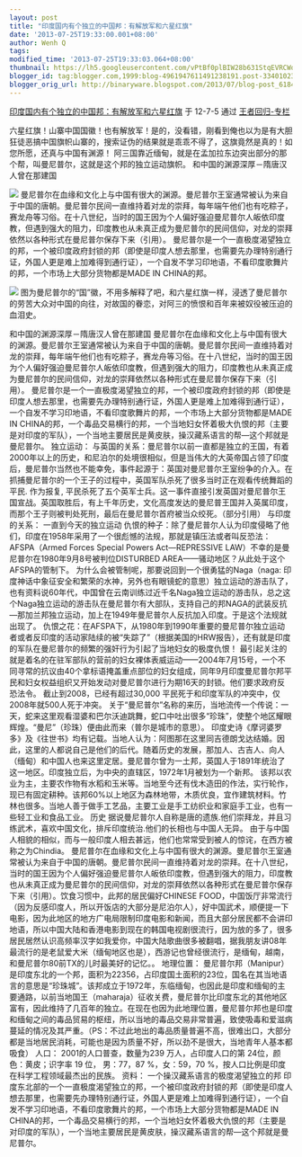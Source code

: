 ```yaml
---
layout: post
title: "印度国内有个独立的中国邦：有解放军和六星红旗"
date: '2013-07-25T19:33:00.001+08:00'
author: Wenh Q
tags:
modified_time: '2013-07-25T19:33:03.064+08:00'
thumbnail: https://lh5.googleusercontent.com/vPtBf0plBIW28b631StqEVRCWoC-RF6M0ED5Jp10uYO83Ha3vhkCY3Ac6joE_1jeAHWwzGbNN9lt6NeO2n4uoi5o7fVbf06n8YdCnG8vOc4sodidamU=s72-c
blogger_id: tag:blogger.com,1999:blog-4961947611491238191.post-3340102338820481026
blogger_orig_url: http://binaryware.blogspot.com/2013/07/blog-post_6184.html
---
```

[
印度国内有个独立的中国邦：有解放军和六星红旗](http://blog.china.com/u/060604/863/201207/9843419.html)
于 12-7-5 通过 [王者回归-专栏](http://blog.china.com/u/060604/863/)


六星红旗！山寨中国国徽！也有解放军！是的，没看错，刚看到俺也以为是有大胆狂徒恶搞中国旗帜山寨的，搜索证伪的结果就是乖乖不得了，这旗竟然是真的！如您所愿，还真与中国有渊源！
阿三国靠近缅甸，就是在孟加拉东边突出部分的那个帮，叫曼尼普尔，这就是这个邦的独立运动旗帜。
和中国的渊源深厚－隋唐汉人曾在那建国



![](https://lh5.googleusercontent.com/vPtBf0plBIW28b631StqEVRCWoC-RF6M0ED5Jp10uYO83Ha3vhkCY3Ac6joE_1jeAHWwzGbNN9lt6NeO2n4uoi5o7fVbf06n8YdCnG8vOc4sodidamU)
曼尼普尔在血缘和文化上与中国有很大的渊源。曼尼普尔王室通常被认为来自于中国的唐朝。曼尼普尔民间一直维持着对龙的崇拜，每年端午他们也有吃粽子，赛龙舟等习俗。在十八世纪，当时的国王因为个人偏好强迫曼尼普尔人皈依印度教，但遇到强大的阻力，印度教也从未真正成为曼尼普尔的民间信仰，对龙的崇拜依然以各种形式在曼尼普尔保存下来（引用）。
曼尼普尔是一个一直极度渴望独立的邦，一个被印度政府封锁的邦（即使是印度人想去那里，也需要先办理特别通行证，外国人更是难上加难得到通行证），一个自发不学习印地语，不看印度歌舞片的邦，一个市场上大部分货物都是MADE
IN CHINA的邦。


![](https://lh3.googleusercontent.com/IVW2j5StwD_bhEdnPwUQ6Qq3kjJQ8eiC7g-UoOwWHd9kU74YQrTEOCLaJN33f_e-5wrK2MoY1RHSYsTv0YFIlUW5ND1eKWuHB-fFcwksvvYtPhna47E)
图为曼尼普尔的“国”徽，不用多解释了吧，和六星红旗一样，浸透了曼尼普尔的劳苦大众对中国的向往，对故国的眷恋，对阿三的愤恨和百年来被奴役被压迫的血泪史。

和中国的渊源深厚－隋唐汉人曾在那建国
曼尼普尔在血缘和文化上与中国有很大的渊源。曼尼普尔王室通常被认为来自于中国的唐朝。曼尼普尔民间一直维持着对龙的崇拜，每年端午他们也有吃粽子，赛龙舟等习俗。在十八世纪，当时的国王因为个人偏好强迫曼尼普尔人皈依印度教，但遇到强大的阻力，印度教也从未真正成为曼尼普尔的民间信仰，对龙的崇拜依然以各种形式在曼尼普尔保存下来（引用）。
曼尼普尔是一个一直极度渴望独立的邦，一个被印度政府封锁的邦（即使是印度人想去那里，也需要先办理特别通行证，外国人更是难上加难得到通行证），一个自发不学习印地语，不看印度歌舞片的邦，一个市场上大部分货物都是MADE
IN
CHINA的邦，一个毒品交易横行的邦，一个当地妇女怀着极大仇恨的邦（主要是对印度的军队），一个当地主要居民是黄皮肤，操汉藏系语言的帮—这个邦就是曼尼普尔。
独立运动：
与英国的关系：曼尼普尔以前一直都是独立的王国，有着2000年以上的历史，和尼泊尔的处境很相似，但是当伟大的大英帝国占领了印度后，曼尼普尔当然也不能幸免，事件起源于：英国对曼尼普尔王室纷争的介入。在抓捕曼尼普尔的一个王子的过程中，英国军队杀死了很多当时正在观看传统舞蹈的平民.
作为报复,
平民杀死了五个英军士兵。这一事件直接引发英国对曼尼普尔王国宣战。英国取胜后，有上千年历史，文化高度发达的曼尼普王国并入英属印度，而那个王子则被判处死刑，最后在曼尼普尔首府被当众绞死。（部分引用）
与印度的关系：
一直到今天的独立运动
仇恨的种子：除了曼尼普尔人认为印度侵略了他们，印度在1958年采用了一个很彪憾的法规，那就是镇压法或者叫反恐法：AFSPA（Armed
Forces Special Powers Act—REPRESSIVE
LAW）不幸的是曼尼普尔在1980年9月8号被判位DISTURBED
AREA——骚动地区？从此处于这个AFSPA的管制下。
为什么会被管制呢，那要说回到一个很勇猛的Naga（naga:
印度神话中象征安全和繁荣的水神，另外也有眼镜蛇的意思）独立运动的游击队了，也有资料说60年代，中国曾在云南训练过近千名Naga独立运动的游击队，总之这个Naga独立运动的游击队在曼尼普尔有大部队，支持自己的邦NAGA的武装反抗—那加兰邦独立运动，加上在1949年曼尼普尔人反抗加入印度。于是这个法规就出现了。
仇恨之花：在AFSPA下，从1980年到1990年重要的曼尼普尔独立运动者或者反印度的活动家陆续的被“失踪了”（根据美国的HRW报告），还有就是印度的军队在曼尼普尔的频繁的强奸行为引起了当地妇女的极度仇恨！
最引起关注的就是着名的在驻军部队的营前的妇女裸体表威运动——2004年7月15号，一个不同寻常的抗议由40个拿标语掩盖重点部位的妇女组成，同年9月印度曼尼普尔邦平民和妇女权益组织又开始发动对曼尼普尔进行为期16天的封锁。他们要求政府反恐法令。
截止到2008，已经有超过30,000
平民死于和印度军队的冲突中，仅2008年就500人死于冲突。
关于“曼尼普尔”名称的来历，当地流传一个传说：一天，蛇来这里观看湿婆和巴尔沃迪跳舞，蛇口中吐出很多“珍珠”，使整个地区耀眼辉煌。“曼尼”（珍珠）便由此而来（普尔是城市的意思）。
印度史诗《摩诃婆罗多》及《往世书》均有记载。当地人认为：阿图那在这里同吉德朗戈达结婚。因此，这里的人都说自己是他们的后代。随着历史的发展，那加人、古吉人、向人（缅甸）和中国人也来这里定居。曼尼普尔曾为一土邦，英国人于1891年统治了这一地区。印度独立后，为中央的直辖区，1972年1月被划为一个新邦。
该邦以农业为主，主要农作物有水稻和玉米等。当地至今还有伐木造田的作法，实行轮作，现已有固定耕种。该邦60%以上地区为森林地带，木质优良，宜作建筑材料。竹林也很多。当地人善于做手工艺品，主要工业是手工纺织业和家庭手工业，也有一些轻工业和食品工业。
历史
据说曼尼普尔人自称是唐的遗族.他们崇拜龙，并且习练武术，喜欢中国文化，排斥印度统治.他们的长相也与中国人无异。
由于与中国人相貌的相似，而与一般印度人相去甚远，他们也常常受到被人的惊诧，在西方被称之为Chindia。
曼尼普尔在血缘和文化上与中国有很大的渊源。曼尼普尔王室通常被认为来自于中国的唐朝。曼尼普尔民间一直维持着对龙的崇拜。在十八世纪，当时的国王因为个人偏好强迫曼尼普尔人皈依印度教，但遇到强大的阻力，印度教也从未真正成为曼尼普尔的民间信仰，对龙的崇拜依然以各种形式在曼尼普尔保存下来（引用）。饮食习惯中，此邦的居民偏好CHINESE
FOOD，中国饭厅非常流行（因为反感印度人，所以开饭店的大部分是尼泊尔人），好中国武术，顺便提一下电影，因为此地区的地方广电局限制印度电影和新闻，而且大部分居民都不会讲印地语，所以中国大陆和香港电影到现在的韩国电视剧很流行，因为放的多了，很多居民居然认识高频率汉字如我爱你，中国大陆歌曲很多被翻唱，据我朋友讲08年最流行的是老鼠爱大米（缅甸地区也是），西游记也曾经很流行，是缅甸，越南，和曼尼普尔80前TX的儿时最美好的记忆。。
地理位置：
曼尼普尔邦（Manipur）是印度东北的一个邦，面积为22356，占印度国土面积的23位，国名在其当地语言的意思是“珍珠城”。该邦成立于1972年，东临缅甸，也因此是印度和缅甸的主要通路，以前当地国王（maharaja）征收关费，曼尼普尔比印度东北的其他地区富有，因此维持了几百年的独立。在现在也因为此地理位置，曼尼普尔邦也是印度和缅甸之间的毒品贸易的枢纽，所以当地的毒品交易非常普遍，致使吸毒和爱滋病蔓延的情况及其严重。（PS：不过此地出的毒品质量普遍不高，很难出口，大部分都是当地居民消耗，可能也是因为质量不好，所以劲不是很大，当地青年人基本都吸食）
人口：
2001的人口普查，数量为239 万人，占印度人口的第 24位，颜色：黄皮；识字率
19 位， 男：77，87 %，女：59，70
%，按人口比例是印度在科学工程领域最杰出的民族。
资料：
一个操汉藏系语言的极度渴望独立的邦
印度东北部的一个一直极度渴望独立的邦，一个被印度政府封锁的邦（即使是印度人想去那里，也需要先办理特别通行证，外国人更是难上加难得到通行证），一个自发不学习印地语，不看印度歌舞片的邦，一个市场上大部分货物都是MADE
IN
CHINA的邦，一个毒品交易横行的邦，一个当地妇女怀着极大仇恨的邦（主要是对印度的军队），一个当地主要居民是黄皮肤，操汉藏系语言的帮—这个邦就是曼尼普尔。
